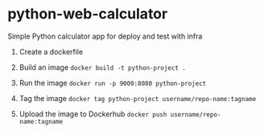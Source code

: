 # python-web-calculator
Simple Python calculator app for deploy and test with infra

1. Create a dockerfile


2. Build an image
`docker build -t python-project .`

3. Run the image
`docker run -p 9000:8080 python-project`

4. Tag the image
`docker tag python-project username/repo-name:tagname`

5. Upload the image to Dockerhub
`docker push username/repo-name:tagname`